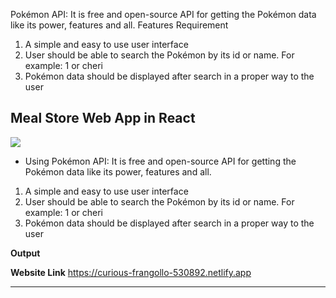 Pokémon API: It is free and open-source API for getting the Pokémon data like its power,
features and all.
Features Requirement
1. A simple and easy to use user interface
2. User should be able to search the Pokémon by its id or name. For example: 1 or cheri
3. Pokémon data should be displayed after search in a proper way to the user


## Meal Store Web App in React ##
![](https://img.shields.io/badge/-Task--2-brightgreen)

- Using Pokémon API: It is free and open-source API for getting the Pokémon data like its power,
features and all.


1. A simple and easy to use user interface
2. User should be able to search the Pokémon by its id or name. For example: 1 or cheri
3. Pokémon data should be displayed after search in a proper way to the user


**Output**


**Website Link**
https://curious-frangollo-530892.netlify.app

<hr>

